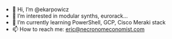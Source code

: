 - 👋 Hi, I’m @ekarpowicz
- 👀 I’m interested in modular synths, eurorack...
- 🌱 I’m currently learning PowerShell, GCP, Cisco Meraki stack
- 📫 How to reach me: eric@necronomeconomist.com

<!---
ekarpowicz/ekarpowicz is a ✨ special ✨ repository because its `README.md` (this file) appears on your GitHub profile.
You can click the Preview link to take a look at your changes.
--->
